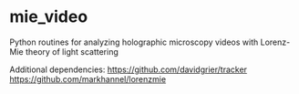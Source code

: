 # mie_video
Python routines for analyzing holographic microscopy videos with Lorenz-Mie theory of light scattering

Additional dependencies:
  https://github.com/davidgrier/tracker
  https://github.com/markhannel/lorenzmie
